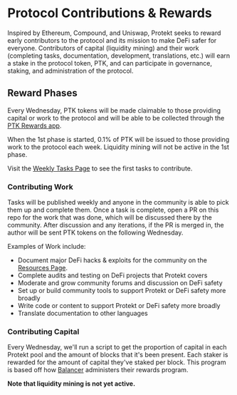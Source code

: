 # Protocol Contributions & Rewards
Inspired by Ethereum, Compound, and Uniswap, Protekt seeks to reward early contributors to the protocol and its mission to make DeFi safer for everyone. Contributors of capital (liquidity mining) and their work (completing tasks, documentation, development, translations, etc.) will earn a stake in the protocol token, PTK, and can participate in governance, staking, and administration of the protocol.

## Reward Phases
Every Wednesday, PTK tokens will be made claimable to those providing capital or work to the protocol and will be able to be collected through the [PTK Rewards app](http://redeem-ptk.protektprotocol.com/#/).

When the 1st phase is started, 0.1% of PTK will be issued to those providing work to the protocol each week. Liquidity mining will not be active in the 1st phase.

Visit the [Weekly Tasks Page](/weekly-tasks.md) to see the first tasks to contribute. 

### Contributing Work
Tasks will be published weekly and anyone in the community is able to pick them up and complete them. Once a task is complete, open a PR on this repo for the work that was done, which will be discussed there by the community. After discussion and any iterations, if the PR is merged in, the author will be sent PTK tokens on the following Wednesday.

Examples of Work include:
* Document major DeFi hacks & exploits for the community on the [Resources Page](/resources.md).
* Complete audits and testing on DeFi projects that Protekt covers
* Moderate and grow community forums and discussion on DeFi safety
* Set up or build community tools to support Protekt or DeFi safety more broadly
* Write code or content to support Protekt or DeFi safety more broadly
* Translate documentation to other languages 

### Contributing Capital
Every Wednesday, we'll run a script to get the proportion of capital in each Protekt pool and the amount of blocks that it's been present. Each staker is rewarded for the amount of capital they've staked per block. This program is based off how [Balancer](https://balancer.finance/) administers their rewards program.

**Note that liquidity mining is not yet active.**
